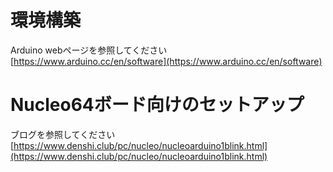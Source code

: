 # 環境構築
Arduino webページを参照してください  
[https://www.arduino.cc/en/software](https://www.arduino.cc/en/software)

# Nucleo64ボード向けのセットアップ
ブログを参照してください  
[https://www.denshi.club/pc/nucleo/nucleoarduino1blink.html](https://www.denshi.club/pc/nucleo/nucleoarduino1blink.html)